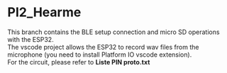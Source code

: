 # PI2_Hearme

This branch contains the BLE setup connection and micro SD operations with the ESP32. <br>
The vscode project allows the ESP32 to record wav files from the microphone (you need to install Platform IO vscode extension). <br>
For the circuit, please refer to **Liste PIN proto.txt**







